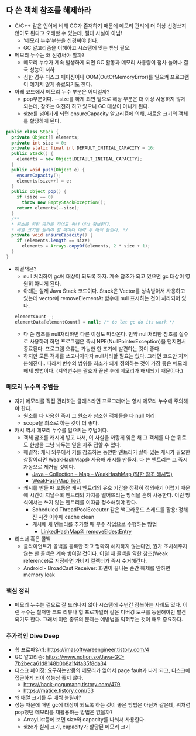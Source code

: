 ## 다 쓴 객체 참조를 해제하라

- C/C++ 같은 언어에 비해 GC가 존재하기 때문에 메모리 관리에 더 이상 신경쓰지 않아도 된다고 오해할 수 있는데, 절대 사실이 아님!
  * '메모리 누수'부분을 신경써야 한다.
  * GC 알고리즘을 이해하고 시스템에 맞는 튜닝 필요.
- 메모리 누수는 왜 신경써야 할까?
  * 메모리 누수가 계속 발생하게 되면 GC 활동과 메모리 사용량이 점차 늘어나 결국 성능이 저하
  * 심한 경우 디스크 페이징이나 OOM(OutOfMemoryError)를 일으켜 프로그램이 예기치 않게 종료되기도 한다.
- 아래 코드에서 메모리 누수 부분은 어디일까?
  * pop부분이다. --size를 하게 되면 앞으로 해당 부분은 더 이상 사용하지 않게 되는데, 참조는 여전히 하고 있으니 GC 대상이 아니게 된다.
  * size를 넘어가게 되면 ensureCapacity 알고리즘에 의해, 새로운 크기의 객체를 할당하게 된다.
```java
public class Stack {
  private Object[] elements;
  private int size = 0;
  private static final int DEFAULT_INITIAL_CAPACITY = 16;
  public Stack() {
    elements = new Object[DEFAULT_INITIAL_CAPACITY]; 
  }
  public void push(Object e) { 
    ensureCapacity();
    elements[size++] = e; 
  }
  public Object pop() { 
    if (size == 0)
      throw new EmptyStackException(); 
    return elements[--size];
  }
  /**
  * 원소를 위한 공간을 적어도 하나 이상 확보한다.
  * 배열 크기를 늘려야 할 때마다 대략 두 배씩 늘린다. */
  private void ensureCapacity() { 
    if (elements.length == size)
      elements = Arrays.copyOf(elements, 2 * size + 1);  
  }
}
```

- 해결책은?
  * null 처리하여 gc에 대상이 되도록 하자. 계속 참조가 되고 있으면 gc 대상이 영원히 아니게 된다.
  * 아래는 실제 Java Stack 코드이다. Stack은 Vector를 상속받아서 사용하고 있는데 vector에 removeElementAt 함수에 null 표시하는 것이 처리되어 있다.
  ```java
  elementCount--;
  elementData[elementCount] = null; /* to let gc do its work */
  ```
  * 다 쓴 참조를 null처리하면 다른 이점도 따라온다. 만약 null처리한 참조를 실수로 사용하려 하면 프로그램은 즉시 NPE(NullPointerException)을 던지면서 종료된다. 프로그램 오류는 가능한 한 조기에 발견하는 것이 
  좋다.
  * 하지만 모든 객체를 쓰고나자마자 null처리할 필요는 없다. 그러면 코드만 지저분해진다.. 따라서 변수의 범위를 최소가 되게 정의하는 것이 가장 좋은 메모리 해제 방법이다. (지역변수는 괄호가 끝난 후에 메모리가 해제되기 때문이다.)
  

### 메모리 누수의 주범들

- 자기 메모리를 직접 관리하는 클래스라면 프로그래머는 항시 메모리 누수에 주의해야 한다.
  * 원소를 다 사용한 즉시 그 원소가 참조한 객체들을 다 null 처리
  * scope을 최소로 하는 것이 더 좋다.
- 캐시 역시 메모리 누수를 일으키는 주범이다.
  * 객체 참조를 캐시에 넣고 나서, 이 사실을 까맣게 잊은 채 그 객체를 다 쓴 뒤로도 한참을 그냥 놔두는 일을 자주 접할 수 있다.
  * 해결책: 캐시 외부에서 키를 참조하는 동안만 엔트리가 살아 있는 캐시가 필요한 상황이라면 WeakHashMap을 사용해 캐시를 만들자. 다 쓴 엔트리는 그 즉시 자동으로 제거될 것이다.
    - [Java – Collection – Map – WeakHashMap (약한 참조 해시맵)](http://blog.breakingthat.com/2018/08/26/java-collection-map-weakhashmap/)
    - [WeakHashMap Test](https://github.com/coukieStudy/Effective-Java/blob/master/item%207/WeakHashMap%20Test.md)
  * 캐시를 만들 때 보통은 캐시 엔트리의 유효 기간을 정확히 정의하기 어렵기 때문에 시간이 지날수록 엔트리의 가치를 떨어뜨리는 방식을 흔히 사용한다. 이런 방식에서는 쓰지 않는 엔트리를 이따금 청소해줘야 한다.
    - Scheduled ThreadPoolExecutor 같은 백그라운드 스레드를 활용: 정해진 시간 이후에 cache clean
    - 캐시에 새 엔트리를 추가할 때 부수 작업으로 수행하는 방법
      * [LinkedHashMap의 removeEldestEntry](https://www.geeksforgeeks.org/linkedhashmap-removeeldestentry-method-in-java/)    
- 리스너 혹은 콜백
  * 클라이언트가 콜백을 등록만 하고 명확히 해지하지 않는다면, 뭔가 조치해주지 않는 한 콜백은 계속 쌓여갈 것이다. 이럴 때 콜백을 약한 참조(Weak reference)로 저장하면 가비지 컬렉터가 즉시 수거해간다.
  * Android - BroadCast Receiver: 화면이 끝나는 순간 해제를 안하면 memory leak

### 핵심 정리
- 메모리 누수는 겉으로 잘 드러나지 않아 시스템에 수년간 잠복하는 사례도 있다. 이런 누수는 철저한 코드 리뷰나 힙 프로파일러 같은 디버깅 도구를 동원해야만 발견되기도 한다. 그래서 이런 종류의 문제는 예방법을 
익혀두는 것이 매우 중요하다.

### 추가적인 Dive Deep
- 힙 프로파일러: https://imasoftwareengineer.tistory.com/4
- GC 알고리즘: https://www.notion.so/Java-GC-7b2beca61d8148b0b8a1f4fa35f8da34
- 디스크 페이징: 요구하는만큼의 메모리가 없어서 page fault가 나게 되고, 디스크에 접근하게 되어 성능상 좋지 않다.
  * https://hack-gogumang.tistory.com/479
  * https://matice.tistory.com/53
- 왜 배열 크기를 두 배씩 늘릴까?
- 성능 때문에 매번 gc에 대상이 되도록 하는 것이 좋은 방법은 아닌거 같은데, 위처럼 pop했던 메모리를 재활용하는 방법은 없을까?
  * ArrayList등에 보면 size와 capacity를 나눠서 사용한다.
  * size가 실제 크기, capacity가 할당된 메모리 크기
